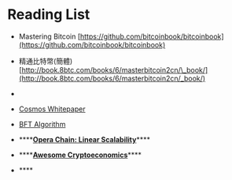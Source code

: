 # Reading List

* Mastering Bitcoin [https://github.com/bitcoinbook/bitcoinbook](https://github.com/bitcoinbook/bitcoinbook)
* 精通比特幣\(簡體\) [http://book.8btc.com/books/6/masterbitcoin2cn/\_book/](http://book.8btc.com/books/6/masterbitcoin2cn/_book/)
* 






* [Cosmos Whitepaper](https://github.com/cosmos/cosmos/blob/master/WHITEPAPER.md)
* [BFT Algorithm](https://github.com/tendermint/tendermint/wiki/Byzantine-Consensus-Algorithm)
* \*\*\*\*[**Opera Chain: Linear Scalability**](https://medium.com/fantomfoundation/opera-chain-linear-scalability-28adf3f0e716)\*\*\*\*
* \*\*\*\*[**Awesome Cryptoeconomics**](https://github.com/jpantunes/awesome-cryptoeconomics#game-theory)\*\*\*\*
* \*\*\*\*

